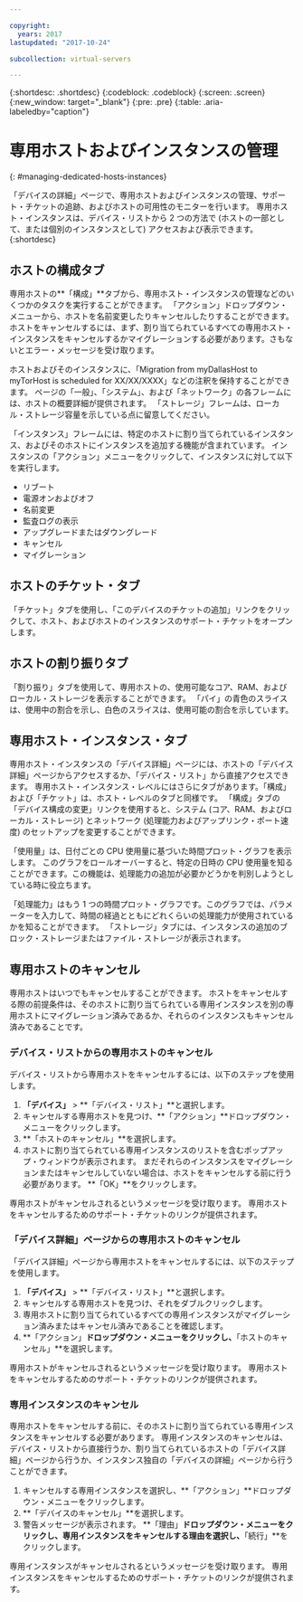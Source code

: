 ```yaml
---

copyright:
  years: 2017
lastupdated: "2017-10-24"

subcollection: virtual-servers

---
```


{:shortdesc: .shortdesc}
{:codeblock: .codeblock}
{:screen: .screen}
{:new_window: target="_blank"}
{:pre: .pre}
{:table: .aria-labeledby="caption"}

# 専用ホストおよびインスタンスの管理
{: #managing-dedicated-hosts-instances}

「デバイスの詳細」ページで、専用ホストおよびインスタンスの管理、サポート・チケットの追跡、およびホストの可用性のモニターを行います。 専用ホスト・インスタンスは、デバイス・リストから 2 つの方法で (ホストの一部として、または個別のインスタンスとして) アクセスおよび表示できます。
{:shortdesc}

## ホストの構成タブ
専用ホストの**「構成」**タブから、専用ホスト・インスタンスの管理などのいくつかのタスクを実行することができます。 「アクション」ドロップダウン・メニューから、ホストを名前変更したりキャンセルしたりすることができます。 ホストをキャンセルするには、まず、割り当てられているすべての専用ホスト・インスタンスをキャンセルするかマイグレーションする必要があります。さもないとエラー・メッセージを受け取ります。

ホストおよびそのインスタンスに、「Migration from myDallasHost to myTorHost is scheduled for XX/XX/XXXX」などの注釈を保持することができます。 ページの「一般」、「システム」、および「ネットワーク」の各フレームには、ホストの概要詳細が提供されます。 「ストレージ」フレームは、ローカル・ストレージ容量を示している点に留意してください。

「インスタンス」フレームには、特定のホストに割り当てられているインスタンス、およびそのホストにインスタンスを追加する機能が含まれています。 インスタンスの「アクション」メニューをクリックして、インスタンスに対して以下を実行します。

* リブート
* 電源オンおよびオフ
* 名前変更
*	監査ログの表示
*	アップグレードまたはダウングレード
*	キャンセル
*	マイグレーション

## ホストのチケット・タブ
「チケット」タブを使用し、「このデバイスのチケットの追加」リンクをクリックして、ホスト、およびホストのインスタンスのサポート・チケットをオープンします。

## ホストの割り振りタブ
「割り振り」タブを使用して、専用ホストの、使用可能なコア、RAM、およびローカル・ストレージを表示することができます。 「パイ」の青色のスライスは、使用中の割合を示し、白色のスライスは、使用可能の割合を示しています。

## 専用ホスト・インスタンス・タブ
専用ホスト・インスタンスの「デバイス詳細」ページには、ホストの「デバイス詳細」ページからアクセスするか、「デバイス・リスト」から直接アクセスできます。 専用ホスト・インスタンス・レベルにはさらにタブがあります。「構成」および「チケット」は、ホスト・レベルのタブと同様です。 「構成」タブの「デバイス構成の変更」リンクを使用すると、システム (コア、RAM、およびローカル・ストレージ) とネットワーク (処理能力およびアップリンク・ポート速度) のセットアップを変更することができます。

「使用量」は、日付ごとの CPU 使用量に基づいた時間プロット・グラフを表示します。 このグラフをロールオーバーすると、特定の日時の CPU 使用量を知ることができます。この機能は、処理能力の追加が必要かどうかを判別しようとしている時に役立ちます。

「処理能力」はもう 1 つの時間プロット・グラフです。このグラフでは、パラメーターを入力して、時間の経過とともにどれくらいの処理能力が使用されているかを知ることができます。 「ストレージ」タブには、インスタンスの追加のブロック・ストレージまたはファイル・ストレージが表示されます。

## 専用ホストのキャンセル
専用ホストはいつでもキャンセルすることができます。 ホストをキャンセルする際の前提条件は、そのホストに割り当てられている専用インスタンスを別の専用ホストにマイグレーション済みであるか、それらのインスタンスもキャンセル済みであることです。
### デバイス・リストからの専用ホストのキャンセル
デバイス・リストから専用ホストをキャンセルするには、以下のステップを使用します。

1. **「デバイス」** > **「デバイス・リスト」**と選択します。
2. キャンセルする専用ホストを見つけ、**「アクション」**ドロップダウン・メニューをクリックします。
3. **「ホストのキャンセル」**を選択します。
4. ホストに割り当てられている専用インスタンスのリストを含むポップアップ・ウィンドウが表示されます。 まだそれらのインスタンスをマイグレーションまたはキャンセルしていない場合は、ホストをキャンセルする前に行う必要があります。 **「OK」**をクリックします。

専用ホストがキャンセルされるというメッセージを受け取ります。 専用ホストをキャンセルするためのサポート・チケットのリンクが提供されます。
### 「デバイス詳細」ページからの専用ホストのキャンセル
「デバイス詳細」ページから専用ホストをキャンセルするには、以下のステップを使用します。

1. **「デバイス」** > **「デバイス・リスト」**と選択します。
2. キャンセルする専用ホストを見つけ、それをダブルクリックします。
3. 専用ホストに割り当てられているすべての専用インスタンスがマイグレーション済みまたはキャンセル済みであることを確認します。
4. **「アクション」**ドロップダウン・メニューをクリックし、**「ホストのキャンセル」**を選択します。

専用ホストがキャンセルされるというメッセージを受け取ります。 専用ホストをキャンセルするためのサポート・チケットのリンクが提供されます。

### 専用インスタンスのキャンセル

専用ホストをキャンセルする前に、そのホストに割り当てられている専用インスタンスをキャンセルする必要があります。 専用インスタンスのキャンセルは、デバイス・リストから直接行うか、割り当てられているホストの「デバイス詳細」ページから行うか、インスタンス独自の「デバイスの詳細」ページから行うことができます。

1. キャンセルする専用インスタンスを選択し、**「アクション」**ドロップダウン・メニューをクリックします。
2. **「デバイスのキャンセル」**を選択します。
3. 警告メッセージが表示されます。 **「理由」**ドロップダウン・メニューをクリックし、専用インスタンスをキャンセルする理由を選択し、**「続行」**をクリックします。

専用インスタンスがキャンセルされるというメッセージを受け取ります。 専用インスタンスをキャンセルするためのサポート・チケットのリンクが提供されます。
